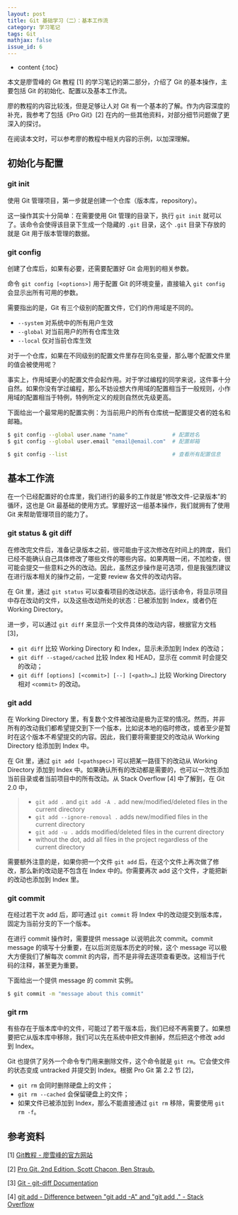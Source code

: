 ```yaml
---
layout: post
title: Git 基础学习（二）：基本工作流
category: 学习笔记
tags: Git
mathjax: false
issue_id: 6
---
```


* content
{:toc}

本文是廖雪峰的 Git 教程 [1] 的学习笔记的第二部分，介绍了 Git 的基本操作，主要包括 Git 的初始化、配置以及基本工作流。

<!--more-->

廖的教程的内容比较浅，但是足够让人对 Git 有一个基本的了解。作为内容深度的补充，我参考了包括《Pro Git》[2] 在内的一些其他资料，对部分细节问题做了更深入的探讨。

在阅读本文时，可以参考廖的教程中相关内容的示例，以加深理解。

## 初始化与配置

### git init

使用 Git 管理项目，第一步就是创建一个仓库（版本库，repository）。

这一操作其实十分简单：在需要使用 Git 管理的目录下，执行 `git init` 就可以了。该命令会使得该目录下生成一个隐藏的 `.git` 目录，这个 `.git` 目录下存放的就是 Git 用于版本管理的数据。

### git config

创建了仓库后，如果有必要，还需要配置好 Git 会用到的相关参数。

命令 `git config [<options>]` 用于配置 Git 的环境变量，直接输入 `git config` 会显示出所有可用的参数。

需要指出的是，Git 有三个级别的配置文件，它们的作用域是不同的。

- `--system` 对系统中的所有用户生效
- `--global` 对当前用户的所有仓库生效
- `--local` 仅对当前仓库生效

对于一个仓库，如果在不同级别的配置文件里存在同名变量，那么哪个配置文件里的值会被使用呢？

事实上，作用域更小的配置文件会起作用。对于学过编程的同学来说，这件事十分自然。如果你没有学过编程，那么不妨设想大作用域的配置相当于一般规则，小作用域的配置相当于特例，特例所定义的规则自然优先级更高。

下面给出一个最常用的配置实例：为当前用户的所有仓库统一配置提交者的姓名和邮箱。

```bash
$ git config --global user.name "name"              # 配置姓名
$ git config --global user.email "email@email.com"  # 配置邮箱

$ git config --list                                 # 查看所有配置信息
```

## 基本工作流

在一个已经配置好的仓库里，我们进行的最多的工作就是“修改文件-记录版本”的循环，这也是 Git 最基础的使用方式。掌握好这一组基本操作，我们就拥有了使用 Git 来帮助管理项目的能力了。

### git status & git diff

在修改完文件后，准备记录版本之前，很可能由于这次修改在时间上的跨度，我们已经不能确认自己具体修改了哪些文件的哪些内容。如果两眼一闭，不加检查，很可能会提交一些意料之外的改动。因此，虽然这步操作是可选项，但是我强烈建议在进行版本相关的操作之前，一定要 review 各文件的改动内容。

在 Git 里，通过 `git status` 可以查看项目的改动状态。运行该命令，将显示项目中存在改动的文件，以及这些改动所处的状态：已被添加到 Index，或者仍在 Working Directory。

进一步，可以通过 `git diff` 来显示一个文件具体的改动内容，根据官方文档 [3]，

- `git diff` 比较 Working Directory 和 Index，显示未添加到 Index 的改动；
- `git diff --staged/cached` 比较 Index 和 HEAD，显示在 commit 时会提交的改动；
- `git diff [options] [<commit>] [--] [<path>…​]` 比较 Working Directory 相对 `<commit>` 的改动。

### git add

在 Working Directory 里，有复数个文件被改动是极为正常的情况。然而，并非所有的改动我们都希望提交到下一个版本，比如说本地的临时修改，或者至少是暂时在这个版本不希望提交的内容。因此，我们要将需要提交的改动从 Working Directory 给添加到 Index 中。

在 Git 里，通过 `git add [<pathspec>]` 可以把某一路径下的改动从 Working Directory 添加到 Index 中。如果确认所有的改动都是需要的，也可以一次性添加当前目录或者当前项目中的所有改动。从 Stack Overflow [4] 中了解到，在 Git 2.0 中，

> - `git add .` and `git add -A .` add new/modified/deleted files in the current directory
> - `git add --ignore-removal .` adds new/modified files in the current directory
> - `git add -u .` adds modified/deleted files in the current directory
> - without the dot, add all files in the project regardless of the current directory

需要额外注意的是，如果你把一个文件 `git add` 后，在这个文件上再次做了修改，那么新的改动是不包含在 Index 中的。你需要再次 add 这个文件，才能把新的改动也添加到 Index 里。

### git commit

在经过若干次 add 后，即可通过 `git commit` 将 Index 中的改动提交到版本库，固定为当前分支的下一个版本。

在进行 commit 操作时，需要提供 message 以说明此次 commit。commit message 的填写十分重要，在以后浏览版本历史的时候，这个 message 可以极大方便我们了解每次 commit 的内容，而不是非得去逐项查看更改。这相当于代码的注释，甚至更为重要。

下面给出一个提供 message 的 commit 实例。

```bash
$ git commit -m "message about this commit"
```

### git rm

有些存在于版本库中的文件，可能过了若干版本后，我们已经不再需要了。如果想要把它从版本库中移除，我们可以先在系统中把文件删掉，然后把这个修改 add 到 Index。

Git 也提供了另外一个命令专门用来删除文件，这个命令就是 `git rm`。它会使文件的状态变成 untracked 并提交到 Index。根据 Pro Git 第 2.2 节 [2]，

- `git rm` 会同时删除硬盘上的文件；
- `git rm --cached` 会保留硬盘上的文件；
- 如果文件已被添加到 Index，那么不能直接通过 `git rm` 移除，需要使用 `git rm -f`。

## 参考资料

[1] [Git教程 - 廖雪峰的官方网站](https://www.liaoxuefeng.com/wiki/0013739516305929606dd18361248578c67b8067c8c017b000)

[2] [Pro Git. 2nd Edition. Scott Chacon, Ben Straub.](https://git-scm.com/book/en/v2)

[3] [Git - git-diff Documentation](https://git-scm.com/docs/git-diff)

[4] [git add - Difference between "git add -A" and "git add ." - Stack Overflow](https://stackoverflow.com/questions/572549/difference-between-git-add-a-and-git-add)
